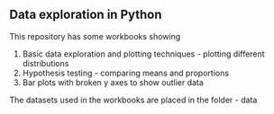## Data exploration in Python

This repository has some workbooks showing 
1. Basic data exploration and plotting techniques - plotting different distributions
2. Hypothesis testing - comparing means and proportions
3. Bar plots with broken y axes to show outlier data
 
 The datasets used in the workbooks are placed in the folder - data
